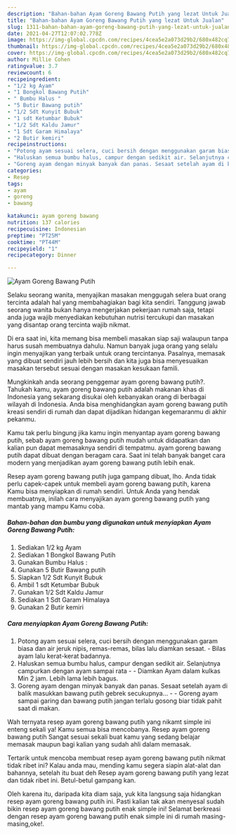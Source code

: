 ```yaml
---
description: "Bahan-bahan Ayam Goreng Bawang Putih yang lezat Untuk Jualan"
title: "Bahan-bahan Ayam Goreng Bawang Putih yang lezat Untuk Jualan"
slug: 1311-bahan-bahan-ayam-goreng-bawang-putih-yang-lezat-untuk-jualan
date: 2021-04-27T12:07:02.778Z
image: https://img-global.cpcdn.com/recipes/4cea5e2a073d29b2/680x482cq70/ayam-goreng-bawang-putih-foto-resep-utama.jpg
thumbnail: https://img-global.cpcdn.com/recipes/4cea5e2a073d29b2/680x482cq70/ayam-goreng-bawang-putih-foto-resep-utama.jpg
cover: https://img-global.cpcdn.com/recipes/4cea5e2a073d29b2/680x482cq70/ayam-goreng-bawang-putih-foto-resep-utama.jpg
author: Millie Cohen
ratingvalue: 3.7
reviewcount: 6
recipeingredient:
- "1/2 kg Ayam"
- "1 Bongkol Bawang Putih"
- " Bumbu Halus "
- "5 Butir Bawang putih"
- "1/2 Sdt Kunyit Bubuk"
- "1 sdt Ketumbar Bubuk"
- "1/2 Sdt Kaldu Jamur"
- "1 Sdt Garam Himalaya"
- "2 Butir kemiri"
recipeinstructions:
- "Potong ayam sesuai selera, cuci bersih dengan menggunakan garam biasa dan air jeruk nipis, remas-remas, bilas lalu diamkan sesaat. Bilas ayam lalu kerat-kerat badannya."
- "Haluskan semua bumbu halus, campur dengan sedikit air. Selanjutnya campurkan dengan ayam sampai rata  Diamkan Ayam dalam kulkas Min 2 jam. Lebih lama lebih bagus."
- "Goreng ayam dengan minyak banyak dan panas. Sesaat setelah ayam di balik masukkan bawang putih gebrek secukupnya…   Goreng ayam sampai garing dan bawang putih jangan terlalu gosong biar tidak pahit saat di makan."
categories:
- Resep
tags:
- ayam
- goreng
- bawang

katakunci: ayam goreng bawang 
nutrition: 137 calories
recipecuisine: Indonesian
preptime: "PT25M"
cooktime: "PT44M"
recipeyield: "1"
recipecategory: Dinner

---
```



![Ayam Goreng Bawang Putih](https://img-global.cpcdn.com/recipes/4cea5e2a073d29b2/680x482cq70/ayam-goreng-bawang-putih-foto-resep-utama.jpg)

Selaku seorang wanita, menyajikan masakan menggugah selera buat orang tercinta adalah hal yang membahagiakan bagi kita sendiri. Tanggung jawab seorang  wanita bukan hanya mengerjakan pekerjaan rumah saja, tetapi anda juga wajib menyediakan kebutuhan nutrisi tercukupi dan masakan yang disantap orang tercinta wajib nikmat.

Di era  saat ini, kita memang bisa membeli masakan siap saji walaupun tanpa harus susah membuatnya dahulu. Namun banyak juga orang yang selalu ingin menyajikan yang terbaik untuk orang tercintanya. Pasalnya, memasak yang dibuat sendiri jauh lebih bersih dan kita juga bisa menyesuaikan masakan tersebut sesuai dengan masakan kesukaan famili. 



Mungkinkah anda seorang penggemar ayam goreng bawang putih?. Tahukah kamu, ayam goreng bawang putih adalah makanan khas di Indonesia yang sekarang disukai oleh kebanyakan orang di berbagai wilayah di Indonesia. Anda bisa menghidangkan ayam goreng bawang putih kreasi sendiri di rumah dan dapat dijadikan hidangan kegemaranmu di akhir pekanmu.

Kamu tak perlu bingung jika kamu ingin menyantap ayam goreng bawang putih, sebab ayam goreng bawang putih mudah untuk didapatkan dan kalian pun dapat memasaknya sendiri di tempatmu. ayam goreng bawang putih dapat dibuat dengan beragam cara. Saat ini telah banyak banget cara modern yang menjadikan ayam goreng bawang putih lebih enak.

Resep ayam goreng bawang putih juga gampang dibuat, lho. Anda tidak perlu capek-capek untuk membeli ayam goreng bawang putih, karena Kamu bisa menyiapkan di rumah sendiri. Untuk Anda yang hendak membuatnya, inilah cara menyajikan ayam goreng bawang putih yang mantab yang mampu Kamu coba.

<!--inarticleads1-->

##### Bahan-bahan dan bumbu yang digunakan untuk menyiapkan Ayam Goreng Bawang Putih:

1. Sediakan 1/2 kg Ayam
1. Sediakan 1 Bongkol Bawang Putih
1. Gunakan  Bumbu Halus :
1. Gunakan 5 Butir Bawang putih
1. Siapkan 1/2 Sdt Kunyit Bubuk
1. Ambil 1 sdt Ketumbar Bubuk
1. Gunakan 1/2 Sdt Kaldu Jamur
1. Sediakan 1 Sdt Garam Himalaya
1. Gunakan 2 Butir kemiri




<!--inarticleads2-->

##### Cara menyiapkan Ayam Goreng Bawang Putih:

1. Potong ayam sesuai selera, cuci bersih dengan menggunakan garam biasa dan air jeruk nipis, remas-remas, bilas lalu diamkan sesaat. - Bilas ayam lalu kerat-kerat badannya.
1. Haluskan semua bumbu halus, campur dengan sedikit air. Selanjutnya campurkan dengan ayam sampai rata -  - Diamkan Ayam dalam kulkas Min 2 jam. Lebih lama lebih bagus.
1. Goreng ayam dengan minyak banyak dan panas. Sesaat setelah ayam di balik masukkan bawang putih gebrek secukupnya…  -  - Goreng ayam sampai garing dan bawang putih jangan terlalu gosong biar tidak pahit saat di makan.




Wah ternyata resep ayam goreng bawang putih yang nikamt simple ini enteng sekali ya! Kamu semua bisa mencobanya. Resep ayam goreng bawang putih Sangat sesuai sekali buat kamu yang sedang belajar memasak maupun bagi kalian yang sudah ahli dalam memasak.

Tertarik untuk mencoba membuat resep ayam goreng bawang putih nikmat tidak ribet ini? Kalau anda mau, mending kamu segera siapin alat-alat dan bahannya, setelah itu buat deh Resep ayam goreng bawang putih yang lezat dan tidak ribet ini. Betul-betul gampang kan. 

Oleh karena itu, daripada kita diam saja, yuk kita langsung saja hidangkan resep ayam goreng bawang putih ini. Pasti kalian tak akan menyesal sudah bikin resep ayam goreng bawang putih enak simple ini! Selamat berkreasi dengan resep ayam goreng bawang putih enak simple ini di rumah masing-masing,oke!.

